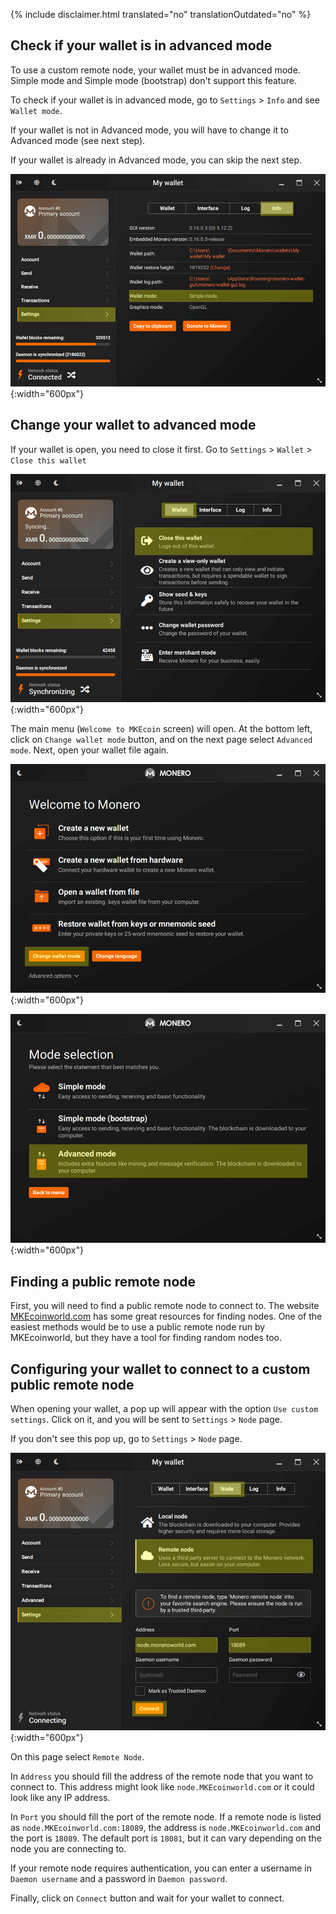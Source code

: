 {% include disclaimer.html translated="no" translationOutdated="no" %}

## Check if your wallet is in advanced mode

To use a custom remote node, your wallet must be in advanced mode. Simple mode and Simple mode (bootstrap) don't support this feature.

To check if your wallet is in advanced mode, go to `Settings` > `Info` and see `Wallet mode`. 

If your wallet is not in Advanced mode, you will have to change it to Advanced mode (see next step).

If your wallet is already in Advanced mode, you can skip the next step.

![Wallet mode](/img/resources/user-guides/en/remote_node/wallet_mode_info.png){:width="600px"}

## Change your wallet to advanced mode

If your wallet is open, you need to close it first. Go to `Settings` > `Wallet` > `Close this wallet`

![Close Wallet](/img/resources/user-guides/en/remote_node/close_open_wallet.png){:width="600px"}

The main menu (`Welcome to MKEcoin` screen) will open. At the bottom left, click on `Change wallet mode` button, and on the next page select `Advanced mode`. Next, open your wallet file again.

![Change Wallet Mode](/img/resources/user-guides/en/remote_node/change_wallet_mode.png){:width="600px"}

![Advanced Mode](/img/resources/user-guides/en/remote_node/advanced_mode.png){:width="600px"}

## Finding a public remote node

First, you will need to find a public remote node to connect to. The website [MKEcoinworld.com](https://MKEcoinworld.com/#nodes) has some great resources for finding nodes. One of the easiest methods would be to use a public remote node run by MKEcoinworld, but they have a tool for finding random nodes too.

## Configuring your wallet to connect to a custom public remote node

When opening your wallet, a pop up will appear with the option `Use custom settings`. Click on it, and you will be sent to `Settings` > `Node` page. 

If you don't see this pop up, go to `Settings` > `Node` page.

![Configure Remote Node](/img/resources/user-guides/en/remote_node/remote_node_config.png){:width="600px"}

On this page select `Remote Node`.

In `Address` you should fill the address of the remote node that you want to connect to. This address might look like `node.MKEcoinworld.com` or it could look like any IP address. 

In `Port` you should fill the port of the remote node. If a remote node is listed as `node.MKEcoinworld.com:18089`, the address is `node.MKEcoinworld.com` and the port is `18089`. The default port is `18081`, but it can vary depending on the node you are connecting to.

If your remote node requires authentication, you can enter a username in `Daemon username` and a password in `Daemon password`.

Finally, click on `Connect` button and wait for your wallet to connect.

